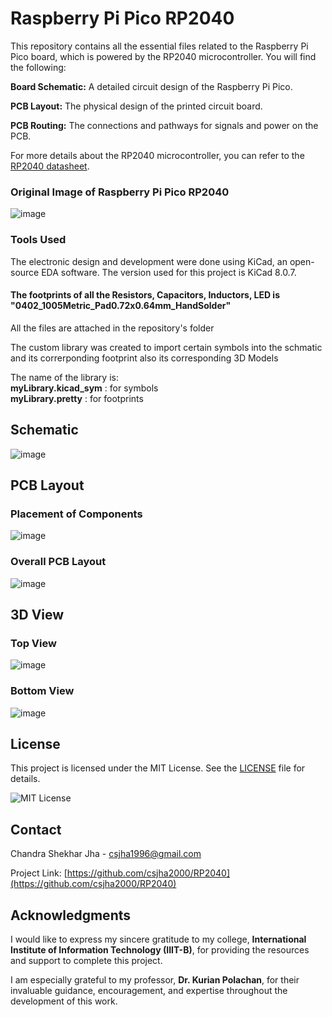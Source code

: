 # Raspberry Pi Pico RP2040

This repository contains all the essential files related to the Raspberry Pi Pico board, which is powered by the RP2040 microcontroller. You will find the following:

**Board Schematic:** A detailed circuit design of the Raspberry Pi Pico.

**PCB Layout:** The physical design of the printed circuit board.

**PCB Routing:** The connections and pathways for signals and power on the PCB.

For more details about the RP2040 microcontroller, you can refer to the [RP2040 datasheet](https://datasheets.raspberrypi.com/pico/pico-datasheet.pdf).
### Original Image of Raspberry Pi Pico RP2040
![image](https://github.com/user-attachments/assets/80edd503-4e7f-47f6-9a13-9fcc58fbe8a7)


### Tools Used
The electronic design and development were done using KiCad, an open-source EDA software. The version used for this project is KiCad 8.0.7.

#### The footprints of all the Resistors, Capacitors, Inductors, LED is **"0402_1005Metric_Pad0.72x0.64mm_HandSolder"**

All the files are attached in the repository's folder

The custom library was created to import certain symbols into the schmatic and its correrponding footprint also its corresponding 3D Models

The name of the library is:  
**myLibrary.kicad_sym**   : for symbols  
__myLibrary.pretty__      : for footprints  


## Schematic
![image](https://github.com/user-attachments/assets/06ab20dd-9ea8-498f-a7e3-5ba861ba65e5)

## PCB Layout

### Placement of Components

![image](https://github.com/user-attachments/assets/d7ec7f1e-a95f-491c-9ea4-475367cba2f6)

### Overall PCB Layout

![image](https://github.com/user-attachments/assets/f1dfe1fc-34de-4fad-80db-945872323105)

## 3D View

### Top View
![image](https://github.com/user-attachments/assets/76abdacc-5831-4e5f-8d63-5b81a31185b0)


### Bottom View
![image](https://github.com/user-attachments/assets/6fa8f93c-f357-4df0-a7a6-5cc978e38d5d)





## License
This project is licensed under the MIT License. See the [LICENSE](LICENSE) file for details.

![MIT License](https://img.shields.io/badge/License-MIT-yellow.svg)



<!-- CONTACT -->
## Contact

Chandra Shekhar Jha - csjha1996@gmail.com

Project Link: [https://github.com/csjha2000/RP2040](https://github.com/csjha2000/RP2040)



## Acknowledgments

I would like to express my sincere gratitude to my college, **International Institute of Information Technology (IIIT-B)**, for providing the resources and support to complete this project.  

I am especially grateful to my professor, **Dr. Kurian Polachan**, for their invaluable guidance, encouragement, and expertise throughout the development of this work.




